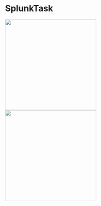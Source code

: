 # SplunkTask
<img src="https://github.com/user-attachments/assets/c51b7c60-62f6-48dd-9db8-41d6ef702ba2" width="300" />

<img src="https://github.com/user-attachments/assets/e1a09c15-32f1-408d-b69f-0fd06f8c7a8c" width="300" />

